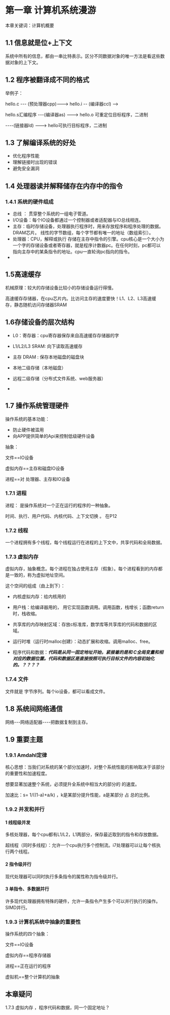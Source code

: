 # 第一章 计算机系统漫游

本章关键词：计算机概要



## 1.1 信息就是位+上下文 

系统中所有的信息，都由一串比特表示。区分不同数据对象的唯一方法是看这些数据对象的上下文。



## 1.2 程序被翻译成不同的格式

举例子：

hello.c      ---      (预处理器cpp)--->     hello.i --     (编译器ccl)      --> 

hello.s汇编程序     ---(编译器as) --->     hello.o 可重定位目标程序，二进制

----(链接器ld) --->      hello可执行目标程序，二进制



## 1.3 了解编译系统的好处

- 优化程序性能
- 理解链接时出现的错误
- 避免安全漏洞



## 1.4 处理器读并解释储存在内存中的指令

### 1.4.1 系统的硬件组成

- 总线 ： 贯穿整个系统的一组电子管道。
- I/O设备：每个IO设备都通过一个控制器或者适配器与IO总线相连。
- 主存：临时存储设备，处理器执行程序时，用来存放程序和程序处理的数据。DRAM芯片。 线性的字节数组，每个字节都有唯一的地址（数组索引）。
- 处理器：CPU，解释或执行 存储在主存中指令的引擎。cpu核心是一个大小为一个字的存储设备或者寄存器，就是程序计数器pc。在任何时刻，pc都可以指向主存中的某条指令的地址。cpu一直轮询pc指向的指令。
- 

## 1.5高速缓存

机械原理：较大的存储设备比较小的存储设备运行得慢。

高速缓存存储器，在cpu芯片内。比访问主存的速度要快！L1、L2、L3高速缓存，静态随机访问存储器SRAM



## 1.6存储设备的层次结构

- L0：寄存器：cpu寄存器保存来自高速缓存存储器的字

- L1/L2/L3  SRAM:   向下读取高速缓存
- 主存 DRAM : 保存本地磁盘的磁盘块
- 本地二级存储（本地磁盘）
- 远程二级存储（分布式文件系统、web服务器）
- 

## 1.7 操作系统管理硬件

操作系统的基本功能：

- 防止硬件被滥用
- 向APP提供简单的Api来控制低级硬件设备

抽象：

文件==IO设备

虚拟内存==主存和磁盘IO设备

进程==对 处理器、主存和IO设备

### 1.7.1 进程

进程： 是操作系统对一个正在运行的程序的一种抽象。

时间、执行、用户代码、内核代码、上下文切换 。  在P12

### 1.7.2 线程

一个进程拥有多个线程，每个线程运行在进程的上下文中，共享代码和全局数据。

### 1.7.3 虚拟内存 

虚拟内存，抽象概念。每个进程在独占使用主存（假象）。每个进程看到的内存都是一致的，称为虚拟地址空间。

这个空间的组成（由上到下）：

- 内核虚拟内存：给内核用的

- 用户栈：给编译器用的， 用它实现函数调用。调用函数，栈增长；函数return时，栈收缩。

- 共享库的内存映射区域：存放c标准库，数学库等共享库的代码和数据的区域。

- 运行时堆（运行时malloc创建）：动态扩展和收缩。调用malloc、free。

- 程序代码和数据：***代码是从同一固定地址开始，紧接着的是和 C全局变量和相对应的数据位置。代码和数据区是直接按照可执行目标文件的内容初始化的。？？？？***

### 1.7.4 文件

文件就是 字节序列。每个io设备，都可以看成文件。



## 1.8 系统间网络通信

网络---网络适配器----把数据复制到主存。



## 1.9 重要主题

### 1.9.1 Amdahl定律

核心思想：当我们对系统的某个部分加速时，对整个系统性能的影响取决于该部分的重要性和加速程度。

想要显著加速整个系统，必须提升全系统中相当大的部分的 的速度。

加速比：s= 1/((1-a)+a/k)  ，k是某部分提升性能，a是某部分 占 总的比例。

### 1.9.2 并发和并行

#### 1 线程级并发

多核处理器，每个cpu都有L1/L2，L1两部分，保存最近取到的指令和存放数据。

超线程（同时多线程）：允许一个cpu执行多个控制流。i7处理器可以让每个核执行两个线程。

#### 2 指令级并行

现代处理器可以同时执行多条指令的属性称为指令级并行。

#### 3 单指令、多数据并行

许多现代处理器拥有特殊的硬件，允许一条指令产生多个可以并行执行的操作。SIMD并行。

### 1.9.3 计算机系统中抽象的重要性

操作系统的四个抽象：

文件==IO设备

虚拟内存==程序存储器

进程==正在运行的程序

虚拟机==整个计算机的抽象



## 本章疑问

1.7.3 虚拟内存 ，程序代码和数据，同一个固定地址？



















